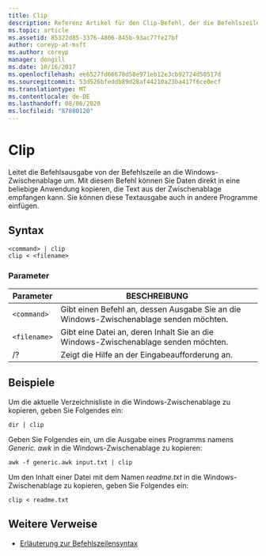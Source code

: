 ```yaml
---
title: Clip
description: Referenz Artikel für den Clip-Befehl, der die Befehlszeile von der Befehlszeile an die Windows-Zwischenablage umleitet.
ms.topic: article
ms.assetid: 85322d85-3376-4806-845b-93ac77fe27bf
author: coreyp-at-msft
ms.author: coreyp
manager: dongill
ms.date: 10/16/2017
ms.openlocfilehash: ee6527fd66678d58e971eb12e3cb92724d50517d
ms.sourcegitcommit: 53d526bfeddb89d28af44210a23ba417f6ce0ecf
ms.translationtype: MT
ms.contentlocale: de-DE
ms.lasthandoff: 08/06/2020
ms.locfileid: "87880120"
---
```

# <a name="clip"></a>Clip

Leitet die Befehlsausgabe von der Befehlszeile an die Windows-Zwischenablage um. Mit diesem Befehl können Sie Daten direkt in eine beliebige Anwendung kopieren, die Text aus der Zwischenablage empfangen kann. Sie können diese Textausgabe auch in andere Programme einfügen.

## <a name="syntax"></a>Syntax

```
<command> | clip
clip < <filename>
```

### <a name="parameters"></a>Parameter

| Parameter | BESCHREIBUNG |
| --------- | ----------- |
| `<command>` | Gibt einen Befehl an, dessen Ausgabe Sie an die Windows-Zwischenablage senden möchten. |
| `<filename>` | Gibt eine Datei an, deren Inhalt Sie an die Windows-Zwischenablage senden möchten. |
| /? | Zeigt die Hilfe an der Eingabeaufforderung an. |

## <a name="examples"></a>Beispiele

Um die aktuelle Verzeichnisliste in die Windows-Zwischenablage zu kopieren, geben Sie Folgendes ein:

```
dir | clip
```

Geben Sie Folgendes ein, um die Ausgabe eines Programms namens *Generic. awk* in die Windows-Zwischenablage zu kopieren:

```
awk -f generic.awk input.txt | clip
```

Um den Inhalt einer Datei mit dem Namen *readme.txt* in die Windows-Zwischenablage zu kopieren, geben Sie Folgendes ein:

```
clip < readme.txt
```

## <a name="additional-references"></a>Weitere Verweise

- [Erläuterung zur Befehlszeilensyntax](command-line-syntax-key.md)